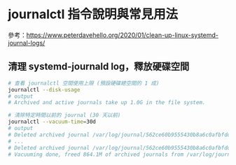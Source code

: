# journalctl 指令說明與常見用法

參考：<https://www.peterdavehello.org/2020/01/clean-up-linux-systemd-journal-logs/>

## 清理 systemd-journald log，釋放硬碟空間

```sh
# 查看 journalctl 空間使用上限 (預設硬碟總空間的 1 成)
journalctl --disk-usage
# output
# Archived and active journals take up 1.0G in the file system.

# 清除特定時間以前的 journal (30 天以前)
journalctl --vacuum-time=30d
# output
# Deleted archived journal /var/log/journal/562ce60b9555430b8a6c0afbfdd20024/system@0005e994d4a7d761-3a52e903f10f45e9.journal~ (8.0M).
# ...
# Deleted archived journal /var/log/journal/562ce60b9555430b8a6c0afbfdd20024/system@53c3926538a147558e94c9e5b2075b4c-0000000000000001-0005e994e7d1c3ba.journal (32.0M).
# Vacuuming done, freed 864.1M of archived journals from /var/log/journal/562ce60b9555430b8a6c0afbfdd20024.
```
